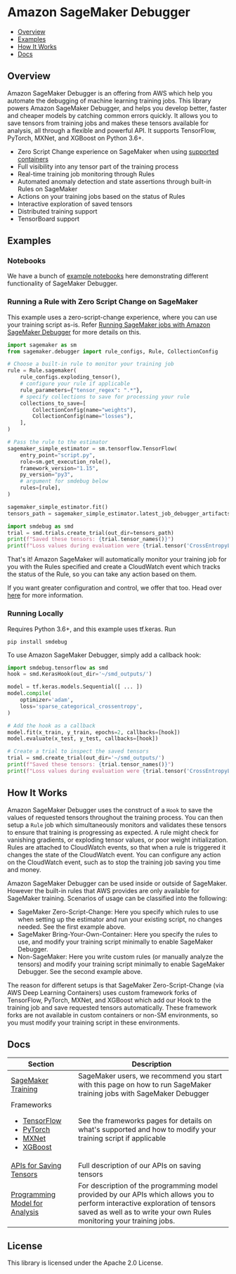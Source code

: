 # Amazon SageMaker Debugger

- [Overview](#overview)
- [Examples](#examples)
- [How It Works](#how-it-works)
- [Docs](#docs)

## Overview
Amazon SageMaker Debugger is an offering from AWS which help you automate the debugging of machine learning training jobs.
This library powers Amazon SageMaker Debugger, and helps you develop better, faster and cheaper models by catching common errors quickly.
It allows you to save tensors from training jobs and makes these tensors available for analysis, all through a flexible and powerful API.
It supports TensorFlow, PyTorch, MXNet, and XGBoost on Python 3.6+.

- Zero Script Change experience on SageMaker when using [supported containers](docs/sagemaker.md#zero-script-change)
- Full visibility into any tensor part of the training process
- Real-time training job monitoring through Rules
- Automated anomaly detection and state assertions through built-in Rules on SageMaker 
- Actions on your training jobs based on the status of Rules
- Interactive exploration of saved tensors
- Distributed training support
- TensorBoard support

## Examples
### Notebooks
We have a bunch of [example notebooks](https://github.com/awslabs/amazon-sagemaker-examples/tree/master/sagemaker-debugger) here demonstrating different functionality of SageMaker Debugger.

### Running a Rule with Zero Script Change on SageMaker
This example uses a zero-script-change experience, where you can use your training script as-is. Refer [Running SageMaker jobs with Amazon SageMaker Debugger](docs/sagemaker.md) for more details on this.
```python
import sagemaker as sm
from sagemaker.debugger import rule_configs, Rule, CollectionConfig

# Choose a built-in rule to monitor your training job
rule = Rule.sagemaker(
    rule_configs.exploding_tensor(),
    # configure your rule if applicable
    rule_parameters={"tensor_regex": ".*"},
    # specify collections to save for processing your rule
    collections_to_save=[
        CollectionConfig(name="weights"),
        CollectionConfig(name="losses"),
    ],
)

# Pass the rule to the estimator
sagemaker_simple_estimator = sm.tensorflow.TensorFlow(
    entry_point="script.py",
    role=sm.get_execution_role(),
    framework_version="1.15",
    py_version="py3",
    # argument for smdebug below
    rules=[rule],
)

sagemaker_simple_estimator.fit()
tensors_path = sagemaker_simple_estimator.latest_job_debugger_artifacts_path()

import smdebug as smd
trial = smd.trials.create_trial(out_dir=tensors_path)
print(f"Saved these tensors: {trial.tensor_names()}")
print(f"Loss values during evaluation were {trial.tensor('CrossEntropyLoss:0').values(mode=smd.modes.EVAL)}")
```

That's it! Amazon SageMaker will automatically monitor your training job for you with the Rules specified and create a CloudWatch
event which tracks the status of the Rule, so you can take any action based on them.

If you want greater configuration and control, we offer that too. Head over [here](docs/sagemaker.md) for more information.

### Running Locally
Requires Python 3.6+, and this example uses tf.keras. Run
```
pip install smdebug
```

To use Amazon SageMaker Debugger, simply add a callback hook:
```python
import smdebug.tensorflow as smd
hook = smd.KerasHook(out_dir='~/smd_outputs/')

model = tf.keras.models.Sequential([ ... ])
model.compile(
    optimizer='adam',
    loss='sparse_categorical_crossentropy',
)

# Add the hook as a callback
model.fit(x_train, y_train, epochs=2, callbacks=[hook])
model.evaluate(x_test, y_test, callbacks=[hook])

# Create a trial to inspect the saved tensors
trial = smd.create_trial(out_dir='~/smd_outputs/')
print(f"Saved these tensors: {trial.tensor_names()}")
print(f"Loss values during evaluation were {trial.tensor('CrossEntropyLoss:0').values(mode=smd.modes.EVAL)}")
```

## How It Works

Amazon SageMaker Debugger uses the construct of a `Hook` to save the values of requested tensors throughout the training process. You can then setup a `Rule` job which simultaneously monitors and validates these tensors to ensure
that training is progressing as expected. 
A rule might check for vanishing gradients, or exploding tensor values, or poor weight initialization. Rules are attached to CloudWatch events, so that when a rule is triggered it changes the state of the CloudWatch event. You can configure any action on the CloudWatch event, such as to stop the training job saving you time and money.

Amazon SageMaker Debugger can be used inside or outside of SageMaker. However the built-in rules that AWS provides are only available for SageMaker training. Scenarios of usage can be classified into the following:
- SageMaker Zero-Script-Change: Here you specify which rules to use when setting up the estimator and run your existing script, no changes needed. See the first example above. 
- SageMaker Bring-Your-Own-Container: Here you specify the rules to use, and modify your training script minimally to enable SageMaker Debugger.
- Non-SageMaker: Here you write custom rules (or manually analyze the tensors) and modify your training script minimally to enable SageMaker Debugger. See the second example above.

The reason for different setups is that SageMaker Zero-Script-Change (via AWS Deep Learning Containers) uses custom framework forks of TensorFlow, PyTorch, MXNet, and XGBoost which add our Hook to the training job and save requested tensors automatically. 
These framework forks are not available in custom containers or non-SM environments, so you must modify your training script in these environments.

## Docs

| Section | Description |
| --- | --- |
| [SageMaker Training](docs/sagemaker.md) | SageMaker users, we recommend you start with this page on how to run SageMaker training jobs with SageMaker Debugger |
| Frameworks <ul><li>[TensorFlow](docs/tensorflow.md)</li><li>[PyTorch](docs/pytorch.md)</li><li>[MXNet](docs/mxnet.md)</li><li>[XGBoost](docs/xgboost.md)</li></ul> | See the frameworks pages for details on what's supported and how to modify your training script if applicable |
| [APIs for Saving Tensors](docs/api.md) | Full description of our APIs on saving tensors |
| [Programming Model for Analysis](docs/analysis.md) | For description of the programming model provided by our APIs which allows you to perform interactive exploration of tensors saved as well as to write your own Rules monitoring your training jobs. |



## License
This library is licensed under the Apache 2.0 License.
